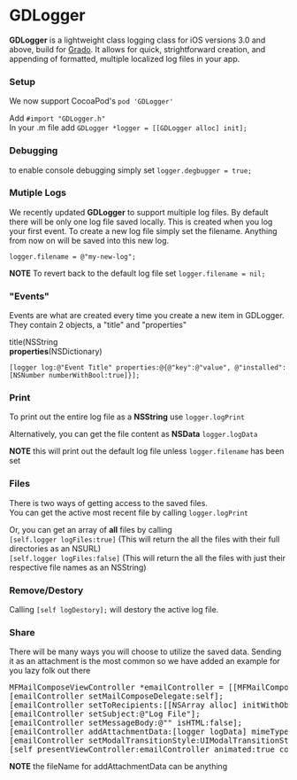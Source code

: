 # GDLogger
<strong>GDLogger</strong> is a lightweight class logging class for iOS versions 3.0 and above, build for <a href="http://gradoapp.com">Grado</a>. It allows for quick, strightforward creation, and appending of formatted, multiple localized log files in your app. 

<h3>Setup</h3>
We now support CocoaPod's <code>pod 'GDLogger'</code><p>

Add <code>#import "GDLogger.h"</code>
<br/>
In your .m file add <code>GDLogger *logger = [[GDLogger alloc] init];</code>

<h3>Debugging</h3>
to enable console debugging simply set <code>logger.degbugger = true;</code><p>
<p>
	
<h3>Mutiple Logs</h3>
We recently updated <strong>GDLogger</strong> to support multiple log files. By default there will be only one log file saved locally. This is created when you log your first event. To create a new log file simply set the filename. Anything from now on will be saved into this new log. 
<p>
<code>logger.filename = @"my-new-log";</code>
<p>
<strong>NOTE</strong> To revert back to the default log file set <code>logger.filename = nil;</code></br>
<p>

<h3>"Events"</h3>
Events are what are created every time you create a new item in GDLogger. They contain 2 objects, a "title" and "properties"<p>
<stong>title</strong>(NSString<br/>
<strong>properties</strong>(NSDictionary)<p>
<code>[logger log:@"Event Title" properties:@{@"key":@"value", @"installed":[NSNumber numberWithBool:true]}];</code>

<h3>Print</h3>
To print out the entire log file as a <strong>NSString</strong> use <code>logger.logPrint</code><p>
<p>
Alternatively, you can get the file content as <strong>NSData</strong> <code>logger.logData</code><p>
<strong>NOTE</strong> this will print out the default log file unless <code>logger.filename</code> has been set
<p>	
	
<h3>Files</h3>
There is two ways of getting access to the saved files.
<br/>
You can get the active most recent file by calling <code>logger.logPrint</code>
<p>
Or, you can get an array of <strong>all</strong> files by calling<br/> 
<code>[self.logger logFiles:true]</code> (This will return the all the files with their full directories as an NSURL)<br/>
<code>[self.logger logFiles:false]</code> (This will return the all the files with just their respective file names as an NSString)
<p>
	
<h3>Remove/Destory</h3>
Calling <code>[self logDestory];</code> will destory the active log file. 
<p>
	
<h3>Share</h3>
There will be many ways you will choose to utilize the saved data. Sending it as an attachment is the most common so we have added an example for you lazy folk out there

<pre>
MFMailComposeViewController *emailController = [[MFMailComposeViewController alloc] init];
[emailController setMailComposeDelegate:self];
[emailController setToRecipients:[[NSArray alloc] initWithObjects:@"email@gmail.com", nil]];
[emailController setSubject:@"Log File"];
[emailController setMessageBody:@"" isHTML:false];
[emailController addAttachmentData:[logger logData] mimeType:@"text/plain" fileName:@"logger.txt"];
[emailController setModalTransitionStyle:UIModalTransitionStyleCoverVertical];
[self presentViewController:emailController animated:true completion:nil];</pre>
        
<p><strong>NOTE</strong> the fileName for addAttachmentData can be anything



